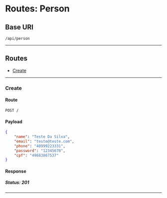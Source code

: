 # Routes: Person

## Base URI

    /api/person

---

## Routes

- [Create](#create)

---

### Create

#### Route

    POST /

#### Payload

```json
{
	"name": "Teste Da Silva",
	"email": "teste@teste.com",
	"phone": "48999223331",
	"password": "12345678",
	"cpf": "49683867537"
}
```

#### Response

##### Status: 201

---
